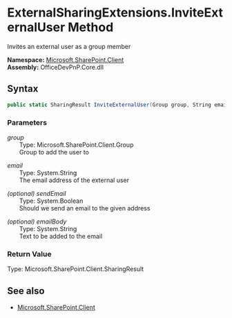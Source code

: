 # ExternalSharingExtensions.InviteExternalUser Method  
Invites an external user as a group member  

**Namespace:** [Microsoft.SharePoint.Client](Microsoft.SharePoint.Client.md)  
**Assembly:** OfficeDevPnP.Core.dll  
## Syntax
```C#
public static SharingResult InviteExternalUser(Group group, String email, Boolean sendEmail, String emailBody)
```
### Parameters
*group*  
&emsp;&emsp;Type: Microsoft.SharePoint.Client.Group  
&emsp;&emsp;Group to add the user to  
  
*email*  
&emsp;&emsp;Type: System.String  
&emsp;&emsp;The email address of the external user  
  
*(optional) sendEmail*  
&emsp;&emsp;Type: System.Boolean  
&emsp;&emsp;Should we send an email to the given address  
  
*(optional) emailBody*  
&emsp;&emsp;Type: System.String  
&emsp;&emsp;Text to be added to the email  
  
### Return Value
Type: Microsoft.SharePoint.Client.SharingResult  


## See also
- [Microsoft.SharePoint.Client](Microsoft.SharePoint.Client.md)
